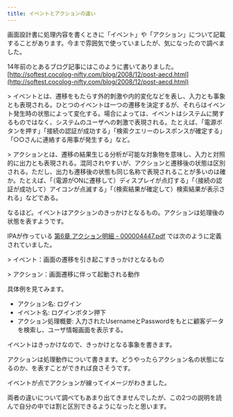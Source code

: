 ```yaml
---
title: イベントとアクションの違い
---
```

画面設計書に処理内容を書くときに「イベント」や「アクション」について記載することがあります。今まで雰囲気で使っていましたが、気になったので調べました。

14年前のとあるブログ記事にはこのように書いてありました。 [http://softest.cocolog-nifty.com/blog/2008/12/post-aecd.html](http://softest.cocolog-nifty.com/blog/2008/12/post-aecd.html)

\> イベントとは、遷移をもたらす外的刺激や内的変化などを表し、入力とも事象とも表現される。ひとつのイベントは一つの遷移を決定するが、それらはイベント発生時の状態によって変化する。場合によっては、イベントはシステムに関するものではなく、システムのユーザへの刺激で表現される。たとえば、「電源ボタンを押す」「接続の認証が成功する」「検索クエリーのレスポンスが確定する」「○○さんに連絡する用事が発生する」など。

\> アクションとは、遷移の結果生じる分析が可能な対象物を意味し、入力と対照的に出力とも表現される。混同されやすいが、アクションと遷移後の状態は区別される。ただし、出力も遷移後の状態も同じ名称で表現されることが多いのは確か。たとえば、「（電源がONに遷移して）ディスプレイが点灯する」「（接続の認証が成功して）アイコンが点滅する」「（検索結果が確定して）検索結果が表示される」などである。

なるほど。イベントはアクションのきっかけとなるもの。アクションは処理後の状態を表すようです。

IPAが作っている [第6章 アクション明細 - 000004447.pdf](https://www.ipa.go.jp/files/000004447.pdf) では次のように定義されていました。

\> イベント：画面の遷移を引き起こすきっかけとなるもの

\> アクション：画面遷移に伴って起動される動作

具体例を見てみます。

*   アクション名: ログイン
*   イベント名: ログインボタン押下
*   アクション処理概要: 入力されたUsernameとPasswordをもとに顧客データを検索し、ユーザ情報画面を表示する。

イベントはきっかけなので、きっかけとなる事象を書きます。

アクションは処理動作について書きます。どうやったらアクション名の状態になるのか、を表すことができれば良さそうです。

イベントが点でアクションが線ってイメージがわきました。

両者の違いについて調べてもあまり出てきませんでしたが、この2つの説明を読んで自分の中では割と区別できるようになったと思います。
